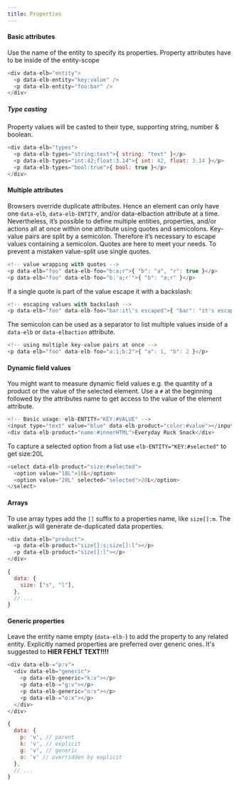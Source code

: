```yaml
---
title: Properties
---
```


#### Basic attributes

Use the name of the entity to specify its properties. Property attributes have to be inside of the entity-scope

```js
<div data-elb="entity">
  <p data-elb-entity="key:value" />
  <p data-elb-entity="foo:bar" />
</div>
```

##### Type casting

Property values will be casted to their type, supporting string, number & boolean.

```js
<div data-elb="types">
  <p data-elb-types="string:text">{ string: "text" }</p>
  <p data-elb-types="int:42;float:3.14">{ int: 42, float: 3.14 }</p>
  <p data-elb-types="bool:true">{ bool: true }</p>
</div>
```

#### Multiple attributes

Browsers override duplicate attributes. Hence an element can only have one `data-elb`, `data-elb-ENTITY`, and/or data-elbaction attribute at a time. Nevertheless, it’s possible to define multiple entities, properties, and/or actions all at once within one attribute using quotes and semicolons. 
Key-value pairs are split by a semicolon. Therefore it’s necessary to escape values containing a semicolon. Quotes are here to meet your needs. To prevent a mistaken value-split use single quotes.

```js
<!-- value wrapping with quotes -->
<p data-elb="foo" data-elb-foo="b:a;r">{ "b": "a", "r": true }</p>
<p data-elb="foo" data-elb-foo="b:'a;r'">{ "b": "a;r" }</p>
```

If a single quote is part of the value escape it with a backslash:

```js
<!-- escaping values with backslash -->
<p data-elb="foo" data-elb-foo="bar:it\'s escaped">{ "bar": "it's escaped" }</p>
```

The semicolon can be used as a separator to list multiple values inside of a `data-elb` or `data-elbaction` attribute.

```js
<!-- using multiple key-value pairs at once -->
<p data-elb="foo" data-elb-foo="a:1;b:2">{ "a": 1, "b": 2 }</p>
```

#### Dynamic field values

You might want to measure dynamic field values e.g. the quantity of a product or the value of the selected element. Use a `#` at the beginning followed by the attributes name to get access to the value of the element attribute.

```js
<!-- Basic usage: elb-ENTITY="KEY:#VALUE" -->
<input type="text" value="blue" data-elb-product="color:#value"></input>
<div data-elb-product="name:#innerHTML">Everyday Ruck Snack</div>
```

To capture a selected option from a list use `elb-ENTITY="KEY:#selected"` to get size:20L

```js
<select data-elb-product="size:#selected">
  <option value="18L">18L</option>
  <option value="20L" selected="selected">20L</option>
</select>
```

#### Arrays

To use array types add the `[]` suffix to a properties name, like `size[]:m`. The walker.js will generate de-duplicated data properties.

```js
<div data-elb="product">
  <p data-elb-product="size[]:s;size[]:l"></p>
  <p data-elb-product="size[]:l"></p>
</div>
```

```js
{
  data: {
    size: ["s", "l"],
  },
  // ...
}
```

#### Generic properties

Leave the entity name empty (`data-elb-`) to add the property to any related entity. Explicitly named properties are preferred over generic ones. It's suggested to <b> HIER FEHLT TEXT!!!!</b>

```js
<div data-elb-="p:v">
  <div data-elb="generic">
    <p data-elb-generic="k:v"></p>
    <p data-elb-="g:v"></p>
    <p data-elb-generic="o:v"></p>
    <p data-elb-="o:x"></p>
  </div>
</div>
```
```js
{
  data: {
    p: 'v', // parent
    k: 'v', // explicit
    g: 'v', // generic
    o: 'v' // overridden by explicit
  },
  // ...
}
```
